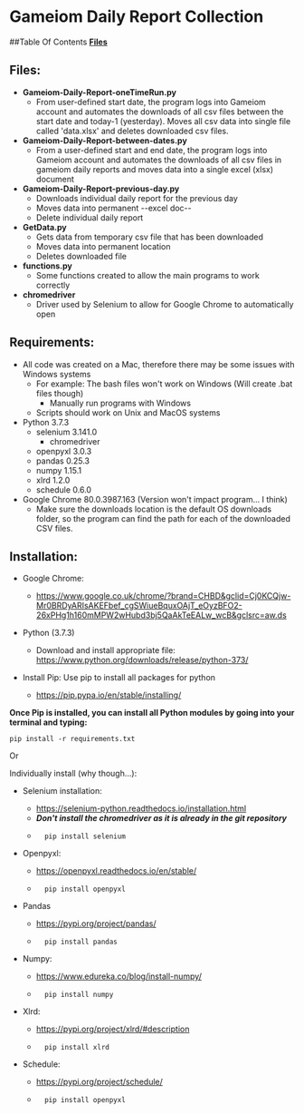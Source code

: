 # Gameiom Daily Report Collection

##Table Of Contents
**[Files](#Files)**<br>



## Files:
  - **Gameiom-Daily-Report-oneTimeRun.py**
    - From user-defined start date, the program logs into Gameiom account and automates the downloads of all csv files between the start date and today-1 (yesterday). Moves all csv data into single file called 'data.xlsx' and deletes downloaded csv files.
  - **Gameiom-Daily-Report-between-dates.py**
    - From a user-defined start and end date, the program logs into Gameiom account and  automates the downloads of all csv files in gameiom daily reports and moves data into a single excel (xlsx) document
  - **Gameiom-Daily-Report-previous-day.py**
    - Downloads individual daily report for the previous day
    - Moves data into permanent --excel doc--
    - Delete individual daily report
  - **GetData.py**
    - Gets data from temporary csv file that has been downloaded
    - Moves data into permanent location
    - Deletes downloaded file
  - **functions.py**
    - Some functions created to allow the main programs to work correctly
  - **chromedriver**
    - Driver used by Selenium to allow for Google Chrome to automatically open


## Requirements:
  - All code was created on a Mac, therefore there may be some issues with Windows systems
    - For example: The bash files won't work on Windows (Will create .bat files though)
      - Manually run programs with Windows
    - Scripts should work on Unix and MacOS systems
  - Python 3.7.3
    - selenium 3.141.0
      - chromedriver
    - openpyxl 3.0.3
    - pandas 0.25.3
    - numpy 1.15.1
    - xlrd 1.2.0
    - schedule 0.6.0
  - Google Chrome 80.0.3987.163 (Version won't impact program... I think)
    - Make sure the downloads location is the default OS downloads folder, so the program can find the path for each of the downloaded CSV files.


## Installation:
  
  - Google Chrome:
    - https://www.google.co.uk/chrome/?brand=CHBD&gclid=Cj0KCQjw-Mr0BRDyARIsAKEFbef_cgSWiueBquxOAjT_eOyzBFO2-26xPHg1h160mMPW2wHubd3bj5QaAkTeEALw_wcB&gclsrc=aw.ds
  
  - Python (3.7.3)
    - Download and install appropriate file: https://www.python.org/downloads/release/python-373/
    
  - Install Pip: Use pip to install all packages for python
    - https://pip.pypa.io/en/stable/installing/

  **Once Pip is installed, you can install all Python modules by going into your terminal and typing:**
   ```console
   pip install -r requirements.txt
   ```

  Or

  Individually install (why though...):
  
  - Selenium installation: 
    - https://selenium-python.readthedocs.io/installation.html
    - ***Don't install the chromedriver as it is already in the git repository***
    - ```console
        pip install selenium
      ```
  
  - Openpyxl:
    - https://openpyxl.readthedocs.io/en/stable/
    - ```console
        pip install openpyxl
      ```
  
  - Pandas
    - https://pypi.org/project/pandas/
    - ```console
        pip install pandas
      ```
  
  - Numpy:
    - https://www.edureka.co/blog/install-numpy/
    - ```console
        pip install numpy
      ```
    
  - Xlrd:
    - https://pypi.org/project/xlrd/#description
    - ```console
        pip install xlrd
      ```
    
  - Schedule:
    - https://pypi.org/project/schedule/
    - ```console
        pip install openpyxl
      ```
